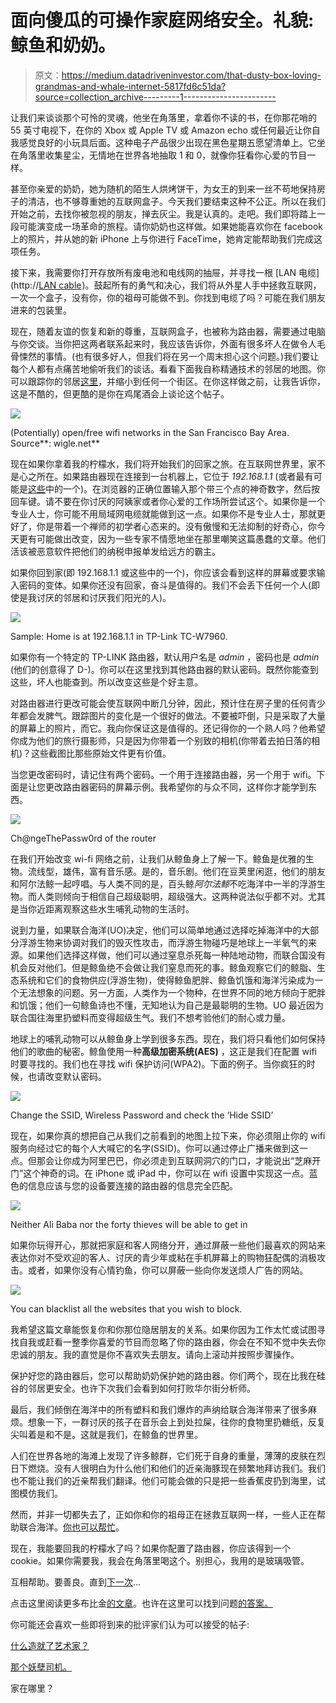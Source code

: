 # 面向傻瓜的可操作家庭网络安全。礼貌:鲸鱼和奶奶。

> 原文：<https://medium.datadriveninvestor.com/that-dusty-box-loving-grandmas-and-whale-internet-5817fd6c51da?source=collection_archive---------1----------------------->

让我们来谈谈那个可怜的灵魂，他坐在角落里，拿着你不读的书，在你那花哨的 55 英寸电视下，在你的 Xbox 或 Apple TV 或 Amazon echo 或任何最近让你自我感觉良好的小玩具后面。这种电子产品很少出现在黑色星期五愿望清单上。它坐在角落里收集星尘，无情地在世界各地抽取 1 和 0，就像你狂看你心爱的节目一样。

甚至你亲爱的奶奶，她为随机的陌生人烘烤饼干，为女王的到来一丝不苟地保持房子的清洁，也不够尊重她的互联网盒子。今天我们要结束这种不公正。所以在我们开始之前，去找你被忽视的朋友，掸去灰尘。我是认真的。走吧。我们即将踏上一段可能演变成一场革命的旅程。请你奶奶也这样做。如果她能喜欢你在 facebook 上的照片，并从她的新 iPhone 上与你进行 FaceTime，她肯定能帮助我们完成这项任务。

接下来，我需要你打开存放所有废电池和电线网的抽屉，并寻找一根 [LAN 电缆](http://<a target="_blank" href="https://www.amazon.com/gp/product/B00EUHRLF6/ref=as_li_tl?ie=UTF8&camp=1789&creative=9325&creativeASIN=B00EUHRLF6&linkCode=as2&tag=bubbykins02-20&linkId=4230e1d52aeb7bb6a92d7761bfbd3267">LAN cable</a><img src="//ir-na.amazon-adsystem.com/e/ir?t=bubbykins02-20&l=am2&o=1&a=B00EUHRLF6" width="1" height="1" border="0" alt="" style="border:none !important; margin:0px !important;" />)。鼓起所有的勇气和决心，我们将从外星人手中拯救互联网，一次一个盒子，没有你，你的祖母可能做不到。你找到电缆了吗？可能在我们朋友进来的包装里。

现在，随着友谊的恢复和新的尊重，互联网盒子，也被称为路由器，需要通过电脑与你交谈。当你把这两者联系起来时，我应该告诉你，外面有很多坏人在做令人毛骨悚然的事情。(也有很多好人，但我们将在另一个周末担心这个问题。)我们要让每个人都有点痛苦地偷听我们的谈话。看看下面我自称精通技术的邻居的地图。你可以跟踪你的邻居[这里](https://wigle.net/)，并缩小到任何一个街区。在你这样做之前，让我告诉你，这是不酷的，但更酷的是你在鸡尾酒会上谈论这个帖子。

![](img/ab2c7b427ada94aa6cabad34b9979e33.png)

(Potentially) open/free wifi networks in the San Francisco Bay Area. Source**: wigle.net**

现在如果你拿着我的柠檬水，我们将开始我们的回家之旅。在互联网世界里，家不是心之所在。如果路由器现在连接到一台机器上，它位于 *192.168.1.1* (或者最有可能是[这些](https://mywifipro.freshdesk.com/support/solutions/articles/1000052636-common-default-router-login-passwords)中的一个)。在浏览器的正确位置输入那个带三个点的神奇数字，然后按回车键。请不要在你讨厌的阿姨家或者你心爱的工作场所尝试这个。如果你是一个专业人士，你可能不用局域网电缆就能做到这一点。如果你不是专业人士，那就更好了，你是带着一个禅师的初学者心态来的。没有傲慢和无法抑制的好奇心，你今天更有可能做出改变，因为一些专家不情愿地坐在那里嘲笑这篇愚蠢的文章。他们活该被恶意软件把他们的纳税申报单发给远方的霸主。

如果你回到家(即 192.168.1.1 或这些中的一个)，你应该会看到这样的屏幕或要求输入密码的变体。如果你还没有回家，奋斗是值得的。我们不会丢下任何一个人(即使是我讨厌的邻居和讨厌我们阳光的人)。

![](img/fc6ee07eb7364de76d744a50e45ee08a.png)

Sample: Home is at 192.168.1.1 in TP-Link TC-W7960.

如果你有一个特定的 TP-LINK 路由器，默认用户名是 *admin* ，密码也是 *admin* (他们的创意得了 D-)。你可以在这里找到其他路由器的默认密码。既然你能查到这些，坏人也能查到。所以改变这些是个好主意。

对路由器进行更改可能会使互联网中断几分钟，因此，预计住在房子里的任何青少年都会发脾气。跟踪图片的变化是一个很好的做法。不要被吓倒，只是采取了大量的屏幕上的照片，而它。我向你保证这是值得的。还记得你的一个熟人吗？他希望你成为他们的旅行摄影师，只是因为你带着一个别致的相机(你带着去拍日落的相机)？这些截图比那些原始文件更有价值。

当您更改密码时，请记住有两个密码。一个用于连接路由器，另一个用于 wifi。下面是让您更改路由器密码的屏幕示例。我希望你的与众不同，这样你才能学到东西。

![](img/c36c45a6d97824ba46c1cca656167724.png)

Ch@ngeThePassw0rd of the router

在我们开始改变 wi-fi 网络之前，让我们从鲸鱼身上了解一下。鲸鱼是优雅的生物。流线型，雄伟，富有音乐感。是的，音乐剧。他们在豆荚里闲逛，他们的朋友和阿尔法鲸一起哼唱。与人类不同的是，百头鲸*阿尔法鲸*不吃海洋中一半的浮游生物。而人类则倾向于相信自己超级聪明，超级强大。这两种说法似乎都不对。尤其是当你近距离观察这些水生哺乳动物的生活时。

说到力量，如果联合海洋(UO)决定，他们可以简单地通过选择吃掉海洋中的大部分浮游生物来协调对我们的毁灭性攻击，而浮游生物碰巧是地球上一半氧气的来源。如果他们选择这样做，他们可以通过窒息杀死每一种陆地动物，而联合国没有机会反对他们。但是鲸鱼绝不会做让我们窒息而死的事。鲸鱼观察它们的鲸脂、生态系统和它们的食物供应(浮游生物)，使得鲸鱼肥胖、鲸鱼饥饿和海洋污染成为一个无法想象的问题。另一方面，人类作为一个物种，在世界不同的地方倾向于肥胖和饥饿；他们一句鲸鱼诗也不懂，无知地认为自己是最聪明的生物。UO 最近因为联合国往海里扔塑料而变得超级生气。我们不想考验他们的耐心或力量。

地球上的哺乳动物可以从鲸鱼身上学到很多东西。现在，我们将只看他们如何保持他们的歌曲的秘密。鲸鱼使用一种**高级加密系统(AES)** ，这正是我们在配置 wifi 时要寻找的。我们也在寻找 wifi 保护访问(WPA2)。下面的例子。当你疯狂的时候，也请改变默认密码。

![](img/9321a7a1b1ab6468317b0110da168e20.png)

Change the SSID, Wireless Password and check the ‘Hide SSID’

现在，如果你真的想把自己从我们之前看到的地图上拉下来，你必须阻止你的 wifi 服务向经过它的每个人大喊它的名字(SSID)。你可以通过停止广播来做到这一点。但那会让你成为阿里巴巴，你必须走到互联网洞穴的门口，才能说出“芝麻开门”这个神奇的词。在 iPhone 或 iPad 中，你可以在 wifi 设置中实现这一点。蓝色的信息应该与您的设备要连接的路由器的信息完全匹配。

![](img/868e634b373bd5fd6c75d3e5aa1e2c91.png)

Neither Ali Baba nor the forty thieves will be able to get in

如果你玩得开心，那就把家庭和客人网络分开，通过屏蔽一些他们最喜欢的网站来表达你对不受欢迎的客人、讨厌的青少年或粘在手机屏幕上的购物狂配偶的消极攻击。或者，如果你没有心情钓鱼，你可以屏蔽一些向你发送烦人广告的网站。

![](img/938eaec982a69fbfe4220388b4a45bb1.png)

You can blacklist all the websites that you wish to block.

我希望这篇文章能恢复你和你那位隐居朋友的关系。如果你因为工作太忙或试图寻找自我或赶看一整季你喜爱的节目而忽略了你的路由器，你会在不知不觉中失去你忠诚的朋友。我的直觉是你不喜欢失去朋友。请向上滚动并按照步骤操作。

保护好您的路由器后，您可以帮助奶奶保护她的路由器。你们两个，现在比我在硅谷的邻居更安全。也许下次我们会看到如何打败华尔街分析师。

最后，我们倾倒在海洋中的所有塑料和我们爆炸的声纳给联合海洋带来了很多麻烦。想象一下，一群讨厌的孩子在音乐会上到处拉屎，往你的食物里扔糖纸，反复尖叫着是和不是。这就是我们，在鲸鱼的世界里。

人们在世界各地的海滩上发现了许多鲸群，它们死于自身的重量，薄薄的皮肤在烈日下燃烧。没有人很明白为什么他们和他们的近亲海豚现在频繁地拜访我们。我们也不能让我们的近亲帮我们翻译。他们可能会做的只是把一些香蕉皮扔到海里，试图模仿我们。

然而，并非一切都失去了，正如你和你的祖母正在拯救互联网一样，一些人正在帮助联合海洋。[你也可以帮忙](http://adopt-us.whales.org/shop/donation/)。

现在，我能要回我的柠檬水了吗？如果你配置了路由器，你应该得到一个 cookie。如果你需要我，我会在角落里喝这个。别担心，我用的是玻璃吸管。

互相帮助。要善良。直到[下一次](https://medium.com/@bubbykins/securing-online-privacy-for-dummies-b2c8e80a2e01)...

点击这里阅读更多布比金[的文章](https://medium.com/@bubbykin)。也许在这里可以找到问题[的答案。](https://medium.com/@bubbykin/canadian-pr-application-for-dummies-93837fbdf972)

你可能还会喜欢一些即将到来的批评家们认为可以接受的帖子:

[什么造就了艺术家？](https://medium.com/@bubbykin/what-makes-an-artist-48752ae7699)

[那个妖孽司机。](https://medium.com/@bubbykin/the-uber-driver-2f4f2902faf0)

家在哪里？